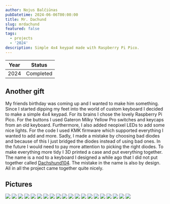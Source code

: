 ```yaml
---
author: Nojus Balčiūnas
pubDatetime: 2024-06-06T00:00:00
title: Mr. Dachund
slug: mrdachund
featured: false
tags:
  - projects
  - '2024'
description: Simple 4x4 keypad made with Raspberry Pi Pico.
---
```


| Year |  Status   |
|:----:|:---------:|
| 2024 | Completed |

## Another gift

My friends birthday was coming up and I wanted to make him something.
Since I started dipping my feet into the world of custom keyboard I decided to make a simple 4x4 keypad.
For its brains I chose the lovely Raspberry Pi Pico.
For the buttons I used Gateron Milky Yellow Pro switches and keycaps from an old keyboard.
Furthermore, I also added neopixel LEDs to add some nice lights.
For the code I used KMK firmware which supported everything I wanted to add and more.
Sadly, I made a mistake by choosing bad diodes and because of this I just bridged the diodes instead of using bad ones.
In the future I would need to pay more attention to picking the right diodes.
To make everything more tidy I 3D printed a case and put everything together.
The name is a nod to a keyboard I designed a while ago that I did not put together called [Dachshund104](https://github.com/NBalciunas/Dachshund104).
The mistake in the name is also by design.
All in all the project came together quite nicely.

## Pictures

![](../../assets/images/mrdachund/1.jpg)
![](../../assets/images/mrdachund/2.jpg)
![](../../assets/images/mrdachund/3.jpg)
![](../../assets/images/mrdachund/4.jpg)
![](../../assets/images/mrdachund/5.jpg)
![](../../assets/images/mrdachund/6.jpg)
![](../../assets/images/mrdachund/7.jpg)
![](../../assets/images/mrdachund/8.jpg)
![](../../assets/images/mrdachund/9.jpg)
![](../../assets/images/mrdachund/10.jpg)
![](../../assets/images/mrdachund/11.jpg)
![](../../assets/images/mrdachund/12.jpg)
![](../../assets/images/mrdachund/13.jpg)
![](../../assets/images/mrdachund/14.jpg)
![](../../assets/images/mrdachund/15.jpg)
![](../../assets/images/mrdachund/16.jpg)
![](../../assets/images/mrdachund/17.jpg)
![](../../assets/images/mrdachund/18.jpg)
![](../../assets/images/mrdachund/19.jpg)
![](../../assets/images/mrdachund/20.jpg)
